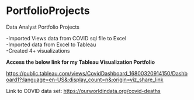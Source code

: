 # PortfolioProjects
Data Analyst Portfolio Projects

-Imported Views data from COVID sql file to Excel<br /> 
-Imported data from Excel to Tableau<br />
-Created 4+ visualizations<br /> 

**Access the below link for my Tableau Visualization Portfolio** <br /> 

https://public.tableau.com/views/CovidDashboard_16800320914150/Dashboard1?:language=en-US&:display_count=n&:origin=viz_share_link 
<br /> 

Link to COVID data set: https://ourworldindata.org/covid-deaths
